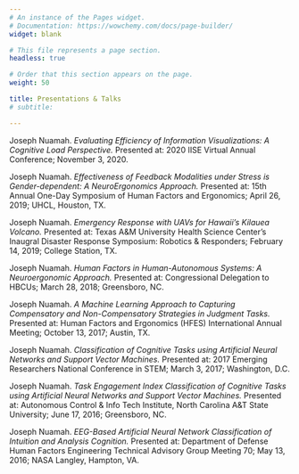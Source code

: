 ```yaml
---
# An instance of the Pages widget.
# Documentation: https://wowchemy.com/docs/page-builder/
widget: blank

# This file represents a page section.
headless: true

# Order that this section appears on the page.
weight: 50

title: Presentations & Talks
# subtitle:

---
```


Joseph Nuamah. _Evaluating Efficiency of Information Visualizations: A Cognitive Load Perspective._ Presented at: 2020 IISE Virtual Annual Conference; November 3, 2020.

Joseph Nuamah. _Effectiveness of Feedback Modalities under Stress is Gender-dependent: A NeuroErgonomics Approach._ Presented at: 15th Annual One-Day Symposium of Human Factors and Ergonomics; April 26, 2019; UHCL, Houston, TX.

Joseph Nuamah. _Emergency Response with UAVs for Hawaii’s Kilauea Volcano._ Presented at: Texas A&M University Health Science Center’s Inaugral Disaster Response Symposium: Robotics & Responders; February 14, 2019; College Station, TX.

Joseph Nuamah. _Human Factors in Human-Autonomous Systems: A Neuroergonomic Approach._ Presented at: Congressional Delegation to HBCUs; March 28, 2018; Greensboro, NC.

Joseph Nuamah. _A Machine Learning Approach to Capturing Compensatory and Non-Compensatory Strategies in Judgment Tasks._ Presented at: Human Factors and Ergonomics (HFES) International Annual Meeting; October 13, 2017; Austin, TX.

Joseph Nuamah. _Classification of Cognitive Tasks using Artificial Neural Networks and Support Vector Machines._ Presented at: 2017 Emerging Researchers National Conference in STEM; March 3, 2017; Washington, D.C.

Joseph Nuamah. _Task Engagement Index Classification of Cognitive Tasks using Artificial Neural Networks and Support Vector Machines._ Presented at: Autonomous Control & Info Tech Institute, North Carolina A&T State University; June 17, 2016; Greensboro, NC. 

Joseph Nuamah. _EEG-Based Artificial Neural Network Classification of Intuition and Analysis Cognition._ Presented at: Department of Defense Human Factors Engineering Technical Advisory Group Meeting 70; May 13, 2016; NASA Langley, Hampton, VA.

